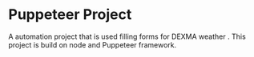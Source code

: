 # Puppeteer Project
A automation project that is used filling forms for DEXMA weather . This project is build on node and Puppeteer  framework.

